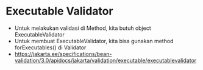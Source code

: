 # Executable Validator
* Untuk melakukan validasi di Method, kita butuh object ExecutableValidator
* Untuk membuat ExecutableValidator, kita bisa gunakan method forExecutables() di Validator
* https://jakarta.ee/specifications/bean-validation/3.0/apidocs/jakarta/validation/executable/executablevalidator 
